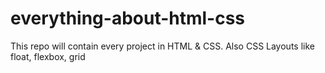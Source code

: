# everything-about-html-css
This repo will contain every project in HTML &amp; CSS. Also CSS Layouts like float, flexbox, grid
